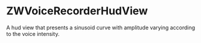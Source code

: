 # ZWVoiceRecorderHudView
A hud view that presents a sinusoid curve with amplitude varying according to the voice intensity.
